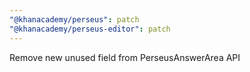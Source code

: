 ```yaml
---
"@khanacademy/perseus": patch
"@khanacademy/perseus-editor": patch
---
```


Remove new unused field from PerseusAnswerArea API

